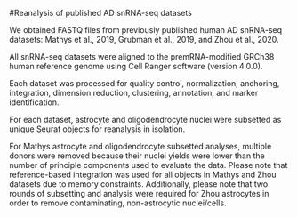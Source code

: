 #Reanalysis of published AD snRNA-seq datasets

We obtained FASTQ files from previously published human AD snRNA-seq datasets: Mathys et al., 2019, Grubman et al., 2019, and Zhou et al., 2020. 

All snRNA-seq datasets were aligned to the premRNA-modified GRCh38 human reference genome using Cell Ranger software (version 4.0.0). 

Each dataset was processed for quality control, normalization, anchoring, integration, dimension reduction, clustering, annotation, and marker identification. 

For each dataset, astrocyte and oligodendrocyte nuclei were subsetted as unique Seurat objects for reanalysis in isolation. 

For Mathys astrocyte and oligodendrocyte subsetted analyses, multiple donors were removed because their nuclei yields were lower than the number of principle components used to evaluate the data. Please note that reference-based integration was used for all objects in Mathys and Zhou datasets due to memory constraints.  Additionally, please note that two rounds of subsetting and analysis were required for Zhou astrocytes in order to remove contaminating, non-astrocytic nuclei/cells.
